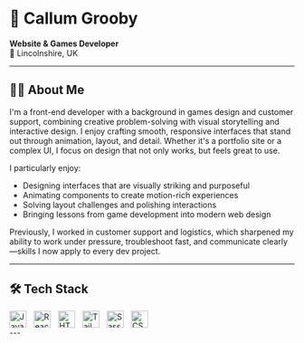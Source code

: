 # 👋 Callum Grooby

**Website & Games Developer**  
📍 Lincolnshire, UK

---

## 👨‍💻 About Me

I'm a front-end developer with a background in games design and customer support, combining creative problem-solving with visual storytelling and interactive design. I enjoy crafting smooth, responsive interfaces that stand out through animation, layout, and detail. Whether it's a portfolio site or a complex UI, I focus on design that not only works, but feels great to use.

I particularly enjoy:
- Designing interfaces that are visually striking and purposeful
- Animating components to create motion-rich experiences
- Solving layout challenges and polishing interactions
- Bringing lessons from game development into modern web design

Previously, I worked in customer support and logistics, which sharpened my ability to work under pressure, troubleshoot fast, and communicate clearly—skills I now apply to every dev project.

---

## 🛠 Tech Stack

<img align="left" alt="JavaScript" width="30px" style="padding-right:10px;" src="https://cdn.jsdelivr.net/gh/devicons/devicon@latest/icons/javascript/javascript-original.svg" />
<img align="left" alt="React" width="30px" style="padding-right:10px;" src="https://cdn.jsdelivr.net/gh/devicons/devicon@latest/icons/react/react-original.svg" />
<img align="left" alt="HTML" width="30px" style="padding-right:10px;" src="https://cdn.jsdelivr.net/gh/devicons/devicon@latest/icons/html5/html5-original.svg" />
<img align="left" alt="Tailwind CSS" width="30px" style="padding-right:10px;" src="https://cdn.jsdelivr.net/gh/devicons/devicon@latest/icons/tailwindcss/tailwindcss-original.svg" />
<img align="left" alt="Sass" width="30px" style="padding-right:10px;" src="https://cdn.jsdelivr.net/gh/devicons/devicon@latest/icons/sass/sass-original.svg" />
<img align="left" alt="CSS" width="30px" style="padding-right:10px;" src="https://cdn.jsdelivr.net/gh/devicons/devicon@latest/icons/css3/css3-original.svg" />
<br clear="left" />
---
